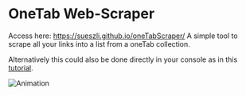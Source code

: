# OneTab Web-Scraper
Access here: https://sueszli.github.io/oneTabScraper/
A simple tool to scrape all your links into a list from a oneTab collection.

Alternatively this could also be done directly in your console as in this [tutorial](https://www.youtube.com/watch?v=rlv7ueX4Yjc).

![Animation](https://user-images.githubusercontent.com/61852663/147302982-6563aa6b-1881-40ec-9c8d-015ba1b950b0.gif)
